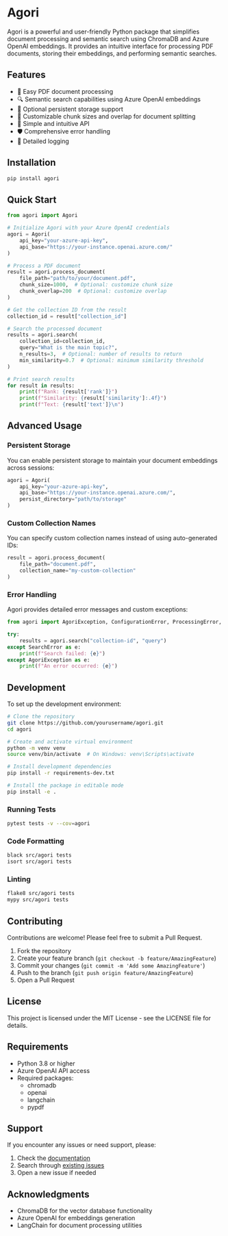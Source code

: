 # Agori

Agori is a powerful and user-friendly Python package that simplifies document processing and semantic search using ChromaDB and Azure OpenAI embeddings. It provides an intuitive interface for processing PDF documents, storing their embeddings, and performing semantic searches.

## Features

- 📄 Easy PDF document processing
- 🔍 Semantic search capabilities using Azure OpenAI embeddings
- 💾 Optional persistent storage support
- 🎯 Customizable chunk sizes and overlap for document splitting
- 🚀 Simple and intuitive API
- 🛡️ Comprehensive error handling
- 📝 Detailed logging

## Installation

```bash
pip install agori
```

## Quick Start

```python
from agori import Agori

# Initialize Agori with your Azure OpenAI credentials
agori = Agori(
    api_key="your-azure-api-key",
    api_base="https://your-instance.openai.azure.com/"
)

# Process a PDF document
result = agori.process_document(
    file_path="path/to/your/document.pdf",
    chunk_size=1000,  # Optional: customize chunk size
    chunk_overlap=200  # Optional: customize overlap
)

# Get the collection ID from the result
collection_id = result["collection_id"]

# Search the processed document
results = agori.search(
    collection_id=collection_id,
    query="What is the main topic?",
    n_results=3,  # Optional: number of results to return
    min_similarity=0.7  # Optional: minimum similarity threshold
)

# Print search results
for result in results:
    print(f"Rank: {result['rank']}")
    print(f"Similarity: {result['similarity']:.4f}")
    print(f"Text: {result['text']}\n")
```

## Advanced Usage

### Persistent Storage

You can enable persistent storage to maintain your document embeddings across sessions:

```python
agori = Agori(
    api_key="your-azure-api-key",
    api_base="https://your-instance.openai.azure.com/",
    persist_directory="path/to/storage"
)
```

### Custom Collection Names

You can specify custom collection names instead of using auto-generated IDs:

```python
result = agori.process_document(
    file_path="document.pdf",
    collection_name="my-custom-collection"
)
```

### Error Handling

Agori provides detailed error messages and custom exceptions:

```python
from agori import AgoriException, ConfigurationError, ProcessingError, SearchError

try:
    results = agori.search("collection-id", "query")
except SearchError as e:
    print(f"Search failed: {e}")
except AgoriException as e:
    print(f"An error occurred: {e}")
```

## Development

To set up the development environment:

```bash
# Clone the repository
git clone https://github.com/yourusername/agori.git
cd agori

# Create and activate virtual environment
python -m venv venv
source venv/bin/activate  # On Windows: venv\Scripts\activate

# Install development dependencies
pip install -r requirements-dev.txt

# Install the package in editable mode
pip install -e .
```

### Running Tests

```bash
pytest tests -v --cov=agori
```

### Code Formatting

```bash
black src/agori tests
isort src/agori tests
```

### Linting

```bash
flake8 src/agori tests
mypy src/agori tests
```

## Contributing

Contributions are welcome! Please feel free to submit a Pull Request.

1. Fork the repository
2. Create your feature branch (`git checkout -b feature/AmazingFeature`)
3. Commit your changes (`git commit -m 'Add some AmazingFeature'`)
4. Push to the branch (`git push origin feature/AmazingFeature`)
5. Open a Pull Request

## License

This project is licensed under the MIT License - see the LICENSE file for details.

## Requirements

- Python 3.8 or higher
- Azure OpenAI API access
- Required packages:
  - chromadb
  - openai
  - langchain
  - pypdf

## Support

If you encounter any issues or need support, please:

1. Check the [documentation](https://github.com/yourusername/agori/docs)
2. Search through [existing issues](https://github.com/yourusername/agori/issues)
3. Open a new issue if needed

## Acknowledgments

- ChromaDB for the vector database functionality
- Azure OpenAI for embeddings generation
- LangChain for document processing utilities
